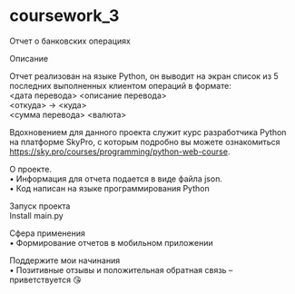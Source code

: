 # coursework_3

Отчет о банковских операциях
                 
Описание 

Отчет реализован на языке Python, он выводит на экран список из 5 последних выполненных клиентом операций в формате:  
<дата перевода> <описание перевода>  
<откуда> -> <куда>  
<сумма перевода> <валюта>  

Вдохновением для данного проекта служит курс разработчика Python на платформе SkyPro, с которым подробно вы можете ознакомиться https://sky.pro/courses/programming/python-web-course.  

О проекте.  
•	Информация для отчета подается в виде файла json.  
•	Код написан на языке программирования Python  

Запуск проекта  
Install main.py  

Сфера применения  
•	Формирование отчетов в мобильном приложении  

Поддержите мои начинания  
•	Позитивные отзывы и положительная обратная связь – приветствуется 😘   